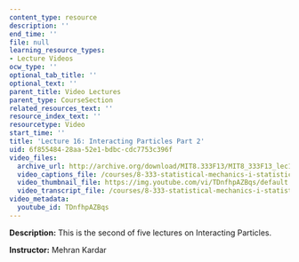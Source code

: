 ```yaml
---
content_type: resource
description: ''
end_time: ''
file: null
learning_resource_types:
- Lecture Videos
ocw_type: ''
optional_tab_title: ''
optional_text: ''
parent_title: Video Lectures
parent_type: CourseSection
related_resources_text: ''
resource_index_text: ''
resourcetype: Video
start_time: ''
title: 'Lecture 16: Interacting Particles Part 2'
uid: 6f855484-28aa-52e1-bdbc-cdc7753c396f
video_files:
  archive_url: http://archive.org/download/MIT8.333F13/MIT8_333F13_lec16_300k.mp4
  video_captions_file: /courses/8-333-statistical-mechanics-i-statistical-mechanics-of-particles-fall-2013/d5b48a5eef7b5e70ad61ed53dcbd9a24_TDnfhpAZBqs.vtt
  video_thumbnail_file: https://img.youtube.com/vi/TDnfhpAZBqs/default.jpg
  video_transcript_file: /courses/8-333-statistical-mechanics-i-statistical-mechanics-of-particles-fall-2013/66fa0f380384ec076609905e1607a612_TDnfhpAZBqs.pdf
video_metadata:
  youtube_id: TDnfhpAZBqs
---
```


**Description:** This is the second of five lectures on Interacting Particles.

**Instructor:** Mehran Kardar